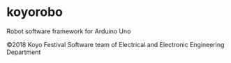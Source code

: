 # koyorobo
Robot software framework for Arduino Uno

©2018 Koyo Festival Software team of Electrical and Electronic Engineering Department
